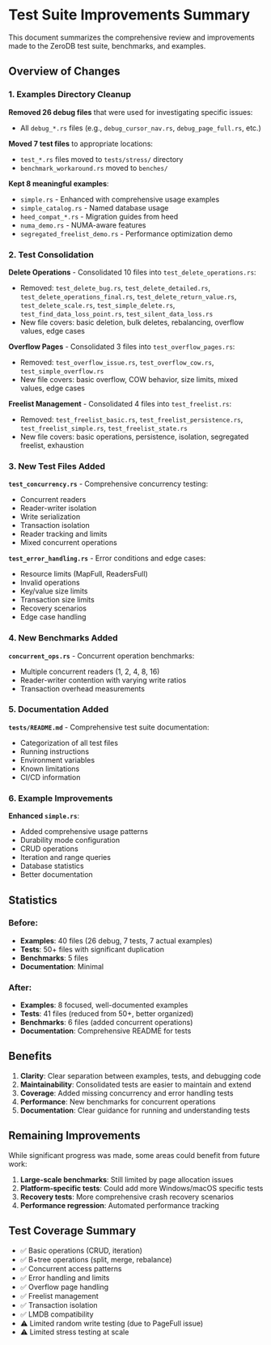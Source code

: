 # Test Suite Improvements Summary

This document summarizes the comprehensive review and improvements made to the ZeroDB test suite, benchmarks, and examples.

## Overview of Changes

### 1. Examples Directory Cleanup
**Removed 26 debug files** that were used for investigating specific issues:
- All `debug_*.rs` files (e.g., `debug_cursor_nav.rs`, `debug_page_full.rs`, etc.)

**Moved 7 test files** to appropriate locations:
- `test_*.rs` files moved to `tests/stress/` directory
- `benchmark_workaround.rs` moved to `benches/`

**Kept 8 meaningful examples**:
- `simple.rs` - Enhanced with comprehensive usage examples
- `simple_catalog.rs` - Named database usage
- `heed_compat_*.rs` - Migration guides from heed
- `numa_demo.rs` - NUMA-aware features
- `segregated_freelist_demo.rs` - Performance optimization demo

### 2. Test Consolidation

**Delete Operations** - Consolidated 10 files into `test_delete_operations.rs`:
- Removed: `test_delete_bug.rs`, `test_delete_detailed.rs`, `test_delete_operations_final.rs`, `test_delete_return_value.rs`, `test_delete_scale.rs`, `test_simple_delete.rs`, `test_find_data_loss_point.rs`, `test_silent_data_loss.rs`
- New file covers: basic deletion, bulk deletes, rebalancing, overflow values, edge cases

**Overflow Pages** - Consolidated 3 files into `test_overflow_pages.rs`:
- Removed: `test_overflow_issue.rs`, `test_overflow_cow.rs`, `test_simple_overflow.rs`
- New file covers: basic overflow, COW behavior, size limits, mixed values, edge cases

**Freelist Management** - Consolidated 4 files into `test_freelist.rs`:
- Removed: `test_freelist_basic.rs`, `test_freelist_persistence.rs`, `test_freelist_simple.rs`, `test_freelist_state.rs`
- New file covers: basic operations, persistence, isolation, segregated freelist, exhaustion

### 3. New Test Files Added

**`test_concurrency.rs`** - Comprehensive concurrency testing:
- Concurrent readers
- Reader-writer isolation
- Write serialization
- Transaction isolation
- Reader tracking and limits
- Mixed concurrent operations

**`test_error_handling.rs`** - Error conditions and edge cases:
- Resource limits (MapFull, ReadersFull)
- Invalid operations
- Key/value size limits
- Transaction size limits
- Recovery scenarios
- Edge case handling

### 4. New Benchmarks Added

**`concurrent_ops.rs`** - Concurrent operation benchmarks:
- Multiple concurrent readers (1, 2, 4, 8, 16)
- Reader-writer contention with varying write ratios
- Transaction overhead measurements

### 5. Documentation Added

**`tests/README.md`** - Comprehensive test suite documentation:
- Categorization of all test files
- Running instructions
- Environment variables
- Known limitations
- CI/CD information

### 6. Example Improvements

**Enhanced `simple.rs`**:
- Added comprehensive usage patterns
- Durability mode configuration
- CRUD operations
- Iteration and range queries
- Database statistics
- Better documentation

## Statistics

### Before:
- **Examples**: 40 files (26 debug, 7 tests, 7 actual examples)
- **Tests**: 50+ files with significant duplication
- **Benchmarks**: 5 files
- **Documentation**: Minimal

### After:
- **Examples**: 8 focused, well-documented examples
- **Tests**: 41 files (reduced from 50+, better organized)
- **Benchmarks**: 6 files (added concurrent operations)
- **Documentation**: Comprehensive README for tests

## Benefits

1. **Clarity**: Clear separation between examples, tests, and debugging code
2. **Maintainability**: Consolidated tests are easier to maintain and extend
3. **Coverage**: Added missing concurrency and error handling tests
4. **Performance**: New benchmarks for concurrent operations
5. **Documentation**: Clear guidance for running and understanding tests

## Remaining Improvements

While significant progress was made, some areas could benefit from future work:

1. **Large-scale benchmarks**: Still limited by page allocation issues
2. **Platform-specific tests**: Could add more Windows/macOS specific tests
3. **Recovery tests**: More comprehensive crash recovery scenarios
4. **Performance regression**: Automated performance tracking

## Test Coverage Summary

- ✅ Basic operations (CRUD, iteration)
- ✅ B+tree operations (split, merge, rebalance)
- ✅ Concurrent access patterns
- ✅ Error handling and limits
- ✅ Overflow page handling
- ✅ Freelist management
- ✅ Transaction isolation
- ✅ LMDB compatibility
- ⚠️ Limited random write testing (due to PageFull issue)
- ⚠️ Limited stress testing at scale